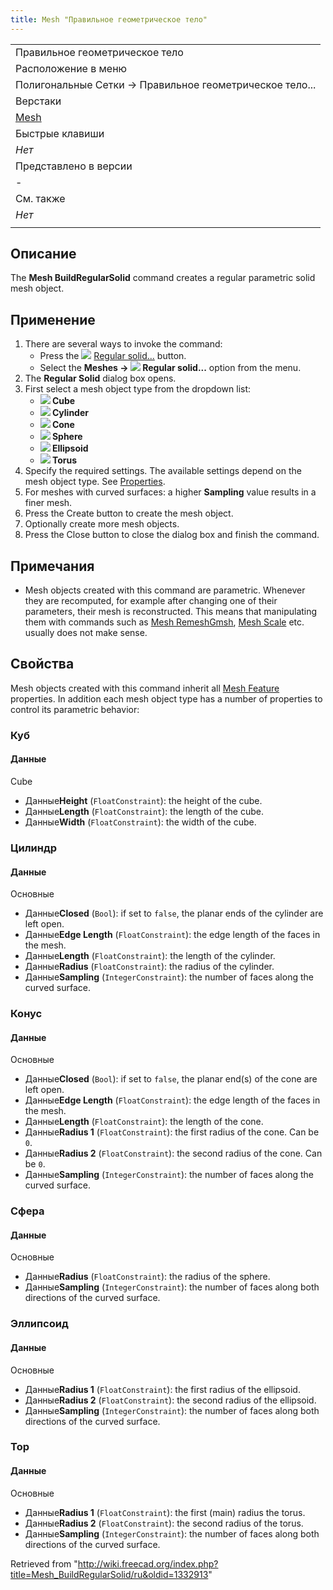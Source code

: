 ```yaml
---
title: Mesh "Правильное геометрическое тело"
---
```

|  |
| --- |
| Правильное геометрическое тело |
| Расположение в меню |
| Полигональные Сетки → Правильное геометрическое тело... |
| Верстаки |
| [Mesh](/Mesh_Workbench/ru "Mesh Workbench/ru") |
| Быстрые клавиши |
| *Нет* |
| Представлено в версии |
| - |
| См. также |
| *Нет* |
|  |

## Описание

The **Mesh BuildRegularSolid** command creates a regular parametric solid mesh object.

## Применение

1. There are several ways to invoke the command:
   * Press the ![](/images/Mesh_BuildRegularSolid.svg) [Regular solid...](/Mesh_BuildRegularSolid "Mesh BuildRegularSolid") button.
   * Select the **Meshes → ![](/images/Mesh_BuildRegularSolid.svg) Regular solid...** option from the menu.
2. The **Regular Solid** dialog box opens.
3. First select a mesh object type from the dropdown list:
   * **![](/images/Mesh_Cube.svg) Cube**
   * **![](/images/Mesh_Cylinder.svg) Cylinder**
   * **![](/images/Mesh_Cone.svg) Cone**
   * **![](/images/Mesh_Sphere.svg) Sphere**
   * **![](/images/Mesh_Ellipsoid.svg) Ellipsoid**
   * **![](/images/Mesh_Torus.svg) Torus**
4. Specify the required settings. The available settings depend on the mesh object type. See [Properties](#Properties).
5. For meshes with curved surfaces: a higher **Sampling** value results in a finer mesh.
6. Press the Create button to create the mesh object.
7. Optionally create more mesh objects.
8. Press the Close button to close the dialog box and finish the command.

## Примечания

* Mesh objects created with this command are parametric. Whenever they are recomputed, for example after changing one of their parameters, their mesh is reconstructed. This means that manipulating them with commands such as [Mesh RemeshGmsh](/Mesh_RemeshGmsh "Mesh RemeshGmsh"), [Mesh Scale](/Mesh_Scale "Mesh Scale") etc. usually does not make sense.

## Свойства

Mesh objects created with this command inherit all [Mesh Feature](/Mesh_Feature "Mesh Feature") properties. In addition each mesh object type has a number of properties to control its parametric behavior:

### Куб

#### Данные

Cube

* Данные**Height** (`FloatConstraint`): the height of the cube.
* Данные**Length** (`FloatConstraint`): the length of the cube.
* Данные**Width** (`FloatConstraint`): the width of the cube.

### Цилиндр

#### Данные

Основные

* Данные**Closed** (`Bool`): if set to `false`, the planar ends of the cylinder are left open.
* Данные**Edge Length** (`FloatConstraint`): the edge length of the faces in the mesh.
* Данные**Length** (`FloatConstraint`): the length of the cylinder.
* Данные**Radius** (`FloatConstraint`): the radius of the cylinder.
* Данные**Sampling** (`IntegerConstraint`): the number of faces along the curved surface.

### Конус

#### Данные

Основные

* Данные**Closed** (`Bool`): if set to `false`, the planar end(s) of the cone are left open.
* Данные**Edge Length** (`FloatConstraint`): the edge length of the faces in the mesh.
* Данные**Length** (`FloatConstraint`): the length of the cone.
* Данные**Radius 1** (`FloatConstraint`): the first radius of the cone. Can be `0`.
* Данные**Radius 2** (`FloatConstraint`): the second radius of the cone. Can be `0`.
* Данные**Sampling** (`IntegerConstraint`): the number of faces along the curved surface.

### Сфера

#### Данные

Основные

* Данные**Radius** (`FloatConstraint`): the radius of the sphere.
* Данные**Sampling** (`IntegerConstraint`): the number of faces along both directions of the curved surface.

### Эллипсоид

#### Данные

Основные

* Данные**Radius 1** (`FloatConstraint`): the first radius of the ellipsoid.
* Данные**Radius 2** (`FloatConstraint`): the second radius of the ellipsoid.
* Данные**Sampling** (`IntegerConstraint`): the number of faces along both directions of the curved surface.

### Тор

#### Данные

Основные

* Данные**Radius 1** (`FloatConstraint`): the first (main) radius the torus.
* Данные**Radius 2** (`FloatConstraint`): the second radius of the torus.
* Данные**Sampling** (`IntegerConstraint`): the number of faces along both directions of the curved surface.

Retrieved from "<http://wiki.freecad.org/index.php?title=Mesh_BuildRegularSolid/ru&oldid=1332913>"